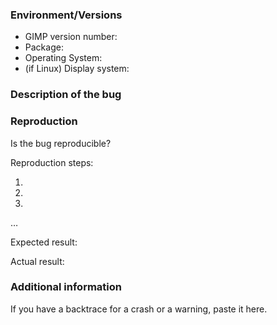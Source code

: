 <!-- ⚠️ IMPORTANT: READ ME! ⚠️
This is the default template for bug reports.
For feature requests, performance issues and security reports, please switch instead to the appropriate template in the "Choose a template" list.

It is important that you fill all the fields of the template. -->

### Environment/Versions

- GIMP version number:
- Package: <!--[Flatpak? Snap? Installer from gimp.org? MS Store package? If another installer, tell us where from] (write it after the > symbol)-->
- Operating System: <!--[Windows? macOS? Linux? All? Add OS versions too] (write it after the > symbol) -->
- (if Linux) Display system: <!--[X11? Wayland? Which compositor and version?] (write it after the > symbol) -->

<!-- Note: you are expected to have verified the bug still exists
either in the last stable version of GIMP or on updated development code
(master branch).

There are a few issues we get reports about quite frequently. If you want to check if what you have encountered is among these, please see: 
https://gitlab.gnome.org/GNOME/gimp/-/issues/?sort=updated_desc&state=all&label_name%5B%5D=Duplication%20target&first_page_size=100 -->

### Description of the bug

<!-- Please describe your issue with details. By "details" we mean:
- "Be considerate and respectful". This is our main rule.
  E.g. avoid negative emotional writing which only generates more upsetting
  interactions.
- Stay on topic by writing only one bug per report created.
- Add full (not cropped) screenshots or other files using the clip button on GitLab. -->

### Reproduction

Is the bug reproducible? <!--[Always / Randomly / Happened only once ] (write it after the > symbol)-->

Reproduction steps:

1. 
2. 
3. 

…

Expected result:

Actual result:

### Additional information

If you have a backtrace for a crash or a warning, paste it here.
